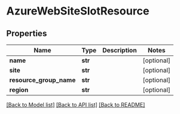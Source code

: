 # AzureWebSiteSlotResource

## Properties
Name | Type | Description | Notes
------------ | ------------- | ------------- | -------------
**name** | **str** |  | [optional] 
**site** | **str** |  | [optional] 
**resource_group_name** | **str** |  | [optional] 
**region** | **str** |  | [optional] 

[[Back to Model list]](../README.md#documentation-for-models) [[Back to API list]](../README.md#documentation-for-api-endpoints) [[Back to README]](../README.md)


